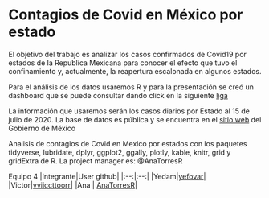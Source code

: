 # Contagios de Covid en México por estado

El objetivo del trabajo es analizar los casos confirmados de Covid19 por estados de la Republica Mexicana para conocer el efecto que tuvo el confinamiento y, actualmente, la reapertura escalonada en algunos estados.

Para el análisis de los datos usaremos R y para la presentación se creó un dashboard que se puede consultar dando click en la siguiente [liga](https://anatorresramirez.shinyapps.io/Practica_final/)

La información que usaremos serán los casos diarios por Estado al 15 de julio de 2020. La base de datos es pública y se encuentra en el [sitio web](https://coronavirus.gob.mx/datos/#DownZCSV) del Gobierno de México 

Analisis de contagios de Covid en Mexico por estados con los paquetes tidyverse, lubridate, dplyr, ggplot2, ggally, plotly, kable, knitr, grid y gridExtra de R.
La project manager es: @AnaTorresR



Equipo 4
|Integrante|User github|
|:--:|:--:|
|Yedam|[yefovar](https://github.com/yefovar)|
|Victor|[vviiccttoorr](https://github.com/vviiccttoorr)|
|Ana    | [AnaTorresR](https://github.com/AnaTorresR)|


